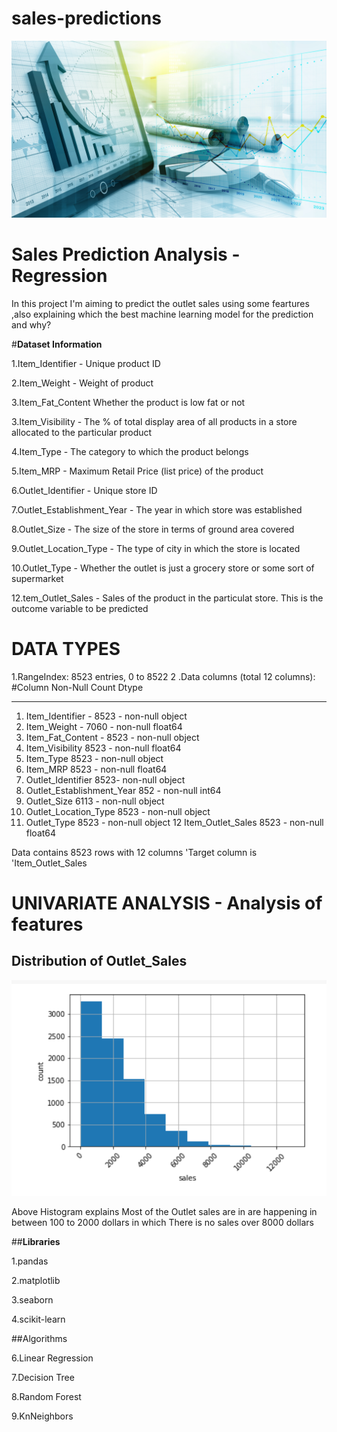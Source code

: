 # sales-predictions
![](https://github.com/JobinJose9660/sales-predictions/blob/main/sales-prediction-social-media.png)

 # Sales Prediction Analysis - Regression
  In this project I'm aiming to predict the outlet sales using some feartures ,also explaining which the best machine learning model for the prediction and why?
 
 
 
 
#**Dataset Information**
 
 
1.Item_Identifier    -	Unique product ID

2.Item_Weight         -	Weight of product

3.Item_Fat_Content 	    Whether the product is low fat or not

3.Item_Visibility      -	The % of total display area of all products in a store allocated to the particular product

4.Item_Type -	The category to which the product belongs

5.Item_MRP -	Maximum Retail Price (list price) of the product

6.Outlet_Identifier -	Unique store ID

7.Outlet_Establishment_Year -	The year in which store was established

8.Outlet_Size -	The size of the store in terms of ground area covered

9.Outlet_Location_Type -	The type of city in which the store is located

10.Outlet_Type -	Whether the outlet is just a grocery store or some sort of supermarket

12.tem_Outlet_Sales -	Sales of the product in the particulat store. This is the outcome variable to be predicted

# DATA TYPES 
1.RangeIndex: 8523 entries, 0 to 8522
2 .Data columns (total 12 columns):
 #Column                     Non-Null Count  Dtype  
---  ------                     --------------  -----  
 1.  Item_Identifier         -   8523 - non-null   object 
 3.  Item_Weight             -   7060 -  non-null   float64
 4.  Item_Fat_Content         -  8523 -  non-null   object 
 5.  Item_Visibility            8523 -  non-null   float64
 6.   Item_Type                  8523 -  non-null   object 
 7.   Item_MRP                   8523 -  non-null   float64
 8.  Outlet_Identifier          8523-  non-null   object 
 9.  Outlet_Establishment_Year  852 -  non-null   int64  
 10.   Outlet_Size                6113 - non-null   object 
 11.  Outlet_Location_Type       8523 - non-null   object 
 12.  Outlet_Type                8523 - non-null   object 
 12 Item_Outlet_Sales          8523 - non-null   float64

Data contains 8523 rows with 12 columns 
'Target column is 'Item_Outlet_Sales

# UNIVARIATE ANALYSIS - Analysis of features

## Distribution of Outlet_Sales
![](https://github.com/JobinJose9660/sales-predictions/blob/main/1.PNG)

Above Histogram explains Most of the Outlet sales are in are happening in between 100 to 2000 dollars  in which 
There is no sales over 8000 dollars 






##**Libraries**

1.pandas

 2.matplotlib
 
3.seaborn

4.scikit-learn

##Algorithms

6.Linear Regression

7.Decision Tree

8.Random Forest

9.KnNeighbors




